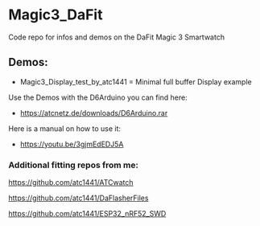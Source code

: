 # Magic3_DaFit
Code repo for infos and demos on the DaFit Magic 3 Smartwatch

## Demos:
- Magic3_Display_test_by_atc1441 = Minimal full buffer Display example




Use the Demos with the D6Arduino you can find here:
- https://atcnetz.de/downloads/D6Arduino.rar

Here is a manual on how to use it:
- https://youtu.be/3gjmEdEDJ5A


### Additional fitting repos from me:
https://github.com/atc1441/ATCwatch

https://github.com/atc1441/DaFlasherFiles

https://github.com/atc1441/ESP32_nRF52_SWD
